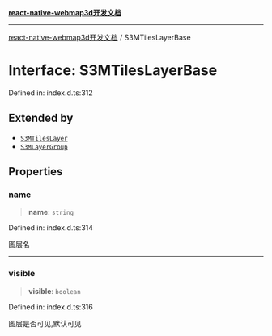 [**react-native-webmap3d开发文档**](../README.md)

***

[react-native-webmap3d开发文档](../globals.md) / S3MTilesLayerBase

# Interface: S3MTilesLayerBase

Defined in: index.d.ts:312

## Extended by

- [`S3MTilesLayer`](S3MTilesLayer.md)
- [`S3MLayerGroup`](S3MLayerGroup.md)

## Properties

### name

> **name**: `string`

Defined in: index.d.ts:314

图层名

***

### visible

> **visible**: `boolean`

Defined in: index.d.ts:316

图层是否可见,默认可见
